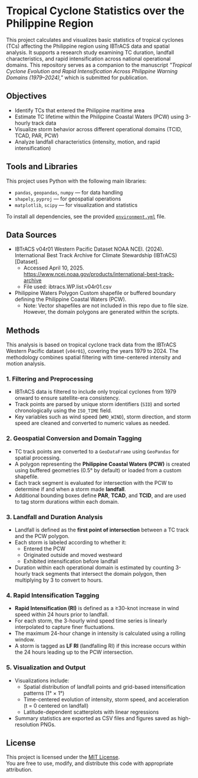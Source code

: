 # Tropical Cyclone Statistics over the Philippine Region

This project calculates and visualizes basic statistics of tropical cyclones (TCs) affecting the Philippine region using IBTrACS data and spatial analysis. It supports a research study examining TC duration, landfall characteristics, and rapid intensification across national operational domains. This repository serves as a companion to the manuscript *"Tropical Cyclone Evolution and Rapid Intensification Across Philippine Warning Domains (1979–2024),"* which is submitted for publication.


## Objectives

- Identify TCs that entered the Philippine maritime area
- Estimate TC lifetime within the Philippine Coastal Waters (PCW) using 3-hourly track data
- Visualize storm behavior across different operational domains (TCID, TCAD, PAR, PCW)
- Analyze landfall characteristics (intensity, motion, and rapid intensification)

## Tools and Libraries

This project uses Python with the following main libraries:

- `pandas`, `geopandas`, `numpy` — for data handling
- `shapely`, `pyproj` — for geospatial operations
- `matplotlib`, `scipy` — for visualization and statistics

To install all dependencies, see the provided [`environment.yml`](./environment.yml) file.


## Data Sources
- IBTrACS v04r01 Western Pacific Dataset
NOAA NCEI. (2024). International Best Track Archive for Climate Stewardship (IBTrACS) [Dataset].
  - Accessed April 10, 2025. https://www.ncei.noaa.gov/products/international-best-track-archive
  - File used: ibtracs.WP.list.v04r01.csv
- Philippine Waters Polygon
Custom shapefile or buffered boundary defining the Philippine Coastal Waters (PCW).
  - Note: Vector shapefiles are not included in this repo due to file size. However, the domain polygons are generated within the scripts.

## Methods

This analysis is based on tropical cyclone track data from the IBTrACS Western Pacific dataset (`v04r01`), covering the years 1979 to 2024. The methodology combines spatial filtering with time-centered intensity and motion analysis.

### 1. Filtering and Preprocessing
- IBTrACS data is filtered to include only tropical cyclones from 1979 onward to ensure satellite-era consistency.
- Track points are parsed by unique storm identifiers (`SID`) and sorted chronologically using the `ISO_TIME` field.
- Key variables such as wind speed (`WMO_WIND`), storm direction, and storm speed are cleaned and converted to numeric values as needed.

### 2. Geospatial Conversion and Domain Tagging
- TC track points are converted to a `GeoDataFrame` using `GeoPandas` for spatial processing.
- A polygon representing the **Philippine Coastal Waters (PCW)** is created using buffered geometries (0.5° by default) or loaded from a custom shapefile.
- Each track segment is evaluated for intersection with the PCW to determine if and when a storm made **landfall**.
- Additional bounding boxes define **PAR**, **TCAD**, and **TCID**, and are used to tag storm durations within each domain.

### 3. Landfall and Duration Analysis
- Landfall is defined as the **first point of intersection** between a TC track and the PCW polygon.
- Each storm is labeled according to whether it:
  - Entered the PCW
  - Originated outside and moved westward
  - Exhibited intensification before landfall
- Duration within each operational domain is estimated by counting 3-hourly track segments that intersect the domain polygon, then multiplying by 3 to convert to hours.

### 4. Rapid Intensification Tagging
- **Rapid Intensification (RI)** is defined as a ≥30-knot increase in wind speed within 24 hours prior to landfall.
- For each storm, the 3-hourly wind speed time series is linearly interpolated to capture finer fluctuations.
- The maximum 24-hour change in intensity is calculated using a rolling window.
- A storm is tagged as **LF RI** (landfalling RI) if this increase occurs within the 24 hours leading up to the PCW intersection.

### 5. Visualization and Output
- Visualizations include:
  - Spatial distribution of landfall points and grid-based intensification patterns (1° × 1°)
  - Time-centered evolution of intensity, storm speed, and acceleration (t = 0 centered on landfall)
  - Latitude-dependent scatterplots with linear regressions
- Summary statistics are exported as CSV files and figures saved as high-resolution PNGs.

## License

This project is licensed under the [MIT License](LICENSE).  
You are free to use, modify, and distribute this code with appropriate attribution.
